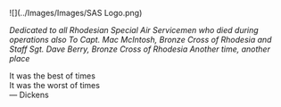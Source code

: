 ![](../Images/Images/SAS Logo.png)

_Dedicated to all Rhodesian Special Air Servicemen who died during operations
also
To Capt. Mac McIntosh, Bronze Cross of Rhodesia
and
Staff Sgt. Dave Berry, Bronze Cross of Rhodesia
Another time, another place_





It was the best of times  
It was the worst of times  
— Dickens
